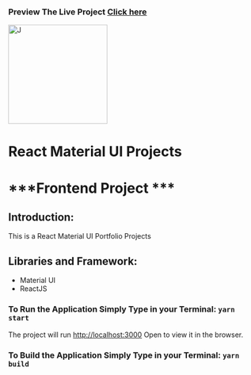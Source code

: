 
### Preview The Live Project [Click here](https://nft-landing-rizu.netlify.app/)


<img src="readme.png" alt="J" width="200"/>



# React Material UI Projects 
# ***Frontend Project ***


## Introduction:
This is a React Material UI Portfolio Projects

## Libraries and Framework:
* Material UI
* ReactJS






### To Run the Application Simply Type in your Terminal: `yarn start`
The project will run [http://localhost:3000](http://localhost:3000)
Open  to view it in the browser.

### To Build the Application Simply Type in your Terminal: `yarn build`

